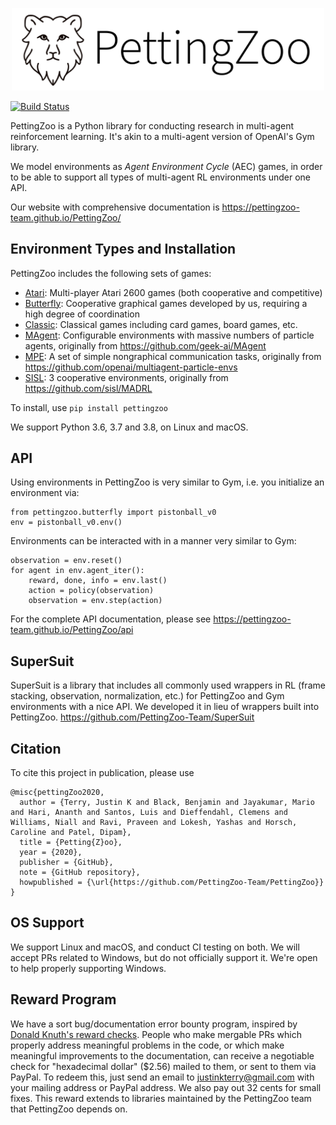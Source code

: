 <p align="center">
    <img src="PettingZoo_Text.png" width="500px"/>
</p>

[![Build Status](https://travis-ci.com/PettingZoo-Team/PettingZoo.svg?branch=master)](https://travis-ci.com/PettingZoo-Team/PettingZoo)

PettingZoo is a Python library for conducting research in multi-agent reinforcement learning. It's akin to a multi-agent version of OpenAI's Gym library.

We model environments as *Agent Environment Cycle* (AEC) games, in order to be able to support all types of multi-agent RL environments under one API.

Our website with comprehensive documentation is https://pettingzoo-team.github.io/PettingZoo/

## Environment Types and Installation

PettingZoo includes the following sets of games:

* [Atari](https://pettingzoo-team.github.io/PettingZoo/atari): Multi-player Atari 2600 games (both cooperative and competitive)
* [Butterfly](https://pettingzoo-team.github.io/PettingZoo/butterfly): Cooperative graphical games developed by us, requiring a high degree of coordination
* [Classic](https://pettingzoo-team.github.io/PettingZoo/classic): Classical games including card games, board games, etc.
* [MAgent](https://pettingzoo-team.github.io/PettingZoo/magent): Configurable environments with massive numbers of particle agents, originally from https://github.com/geek-ai/MAgent
* [MPE](https://pettingzoo-team.github.io/PettingZoo/mpe): A set of simple nongraphical communication tasks, originally from https://github.com/openai/multiagent-particle-envs
* [SISL](https://pettingzoo-team.github.io/PettingZoo/sisl): 3 cooperative environments, originally from https://github.com/sisl/MADRL

To install, use `pip install pettingzoo`

We support Python 3.6, 3.7 and 3.8, on Linux and macOS.

## API

Using environments in PettingZoo is very similar to Gym, i.e. you initialize an environment via:

```
from pettingzoo.butterfly import pistonball_v0
env = pistonball_v0.env()
```

Environments can be interacted with in a manner very similar to Gym:

```
observation = env.reset()
for agent in env.agent_iter():
    reward, done, info = env.last()
    action = policy(observation)
    observation = env.step(action)
```

For the complete API documentation, please see https://pettingzoo-team.github.io/PettingZoo/api

## SuperSuit

SuperSuit is a library that includes all commonly used wrappers in RL (frame stacking, observation, normalization, etc.) for PettingZoo and Gym environments with a nice API. We developed it in lieu of wrappers built into PettingZoo. https://github.com/PettingZoo-Team/SuperSuit

## Citation

To cite this project in publication, please use

```
@misc{pettingZoo2020,
  author = {Terry, Justin K and Black, Benjamin and Jayakumar, Mario  and Hari, Ananth and Santos, Luis and Dieffendahl, Clemens and Williams, Niall and Ravi, Praveen and Lokesh, Yashas and Horsch, Caroline and Patel, Dipam},
  title = {Petting{Z}oo},
  year = {2020},
  publisher = {GitHub},
  note = {GitHub repository},
  howpublished = {\url{https://github.com/PettingZoo-Team/PettingZoo}}
}
```

## OS Support

We support Linux and macOS, and conduct CI testing on both. We will accept PRs related to Windows, but do not officially support it. We're open to help properly supporting Windows.

## Reward Program

We have a sort bug/documentation error bounty program, inspired by [Donald Knuth's reward checks](https://en.wikipedia.org/wiki/Knuth_reward_check). People who make mergable PRs which properly address meaningful problems in the code, or which make meaningful improvements to the documentation, can receive a negotiable check for "hexadecimal dollar" ($2.56) mailed to them, or sent to them via PayPal. To redeem this, just send an email to justinkterry@gmail.com with your mailing address or PayPal address. We also pay out 32 cents for small fixes. This reward extends to libraries maintained by the PettingZoo team that PettingZoo depends on.
